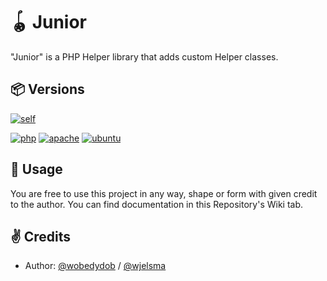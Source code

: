 # 🪀 Junior
"Junior" is a PHP Helper library that adds custom Helper classes.

## 📦 Versions
[![self](https://img.shields.io/badge/current_build-0.0.1-6BA4AE?style=for-the-badge&logo=github&logoColor=white)](https://github.com/wobedydob/equivoluent)

[![php](https://img.shields.io/badge/php-8.1.9-777BB4?style=for-the-badge&logo=php&logoColor=white)](https://php.com/)
[![apache](https://img.shields.io/badge/apache-2.4.54-D22129?style=for-the-badge&logo=apache&logoColor=white)](https://apache.org/)
[![ubuntu](https://img.shields.io/badge/ubuntu-22.04.1_LTS-E95420?style=for-the-badge&logo=ubuntu&logoColor=white)](https://ubuntu.com/)

## 📝 Usage
You are free to use this project in any way, shape or form with given credit to the author. 
You can find documentation in this Repository's Wiki tab.


## ✌ Credits

- Author: [@wobedydob](https://www.github.com/wobedydob) / [@wjelsma](https://www.github.com/wjelsma)

